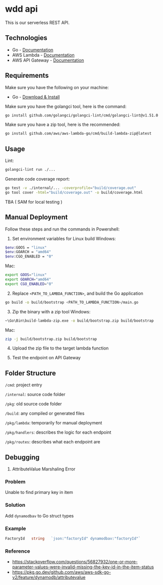 # wdd api

This is our serverless REST API.

## Technologies

- Go - [Documentation](https://go.dev/doc/)
- AWS Lambda - [Documentation](https://docs.aws.amazon.com/lambda/)
- AWS API Gateway - [Documentation](https://docs.aws.amazon.com/apigateway/)

## Requirements

Make sure you have the following on your machine:
- Go - [Download & Install](https://go.dev/dl/)

Make sure you have the golangci tool, here is the command:
```bash
go install github.com/golangci/golangci-lint/cmd/golangci-lint@v1.51.0
```

Make sure you have a zip tool, here is the recommended:
```bash
go install github.com/aws/aws-lambda-go/cmd/build-lambda-zip@latest
```

## Usage

Lint:
```bash
golangci-lint run ./...
```

Generate code coverage report:
```bash
go test -v ./internal/... -coverprofile="build/coverage.out"
go tool cover -html="build/coverage.out" -o build/coverage.html
```

TBA ( SAM for local testing )

## Manual Deployment

Follow these steps and run the commands in Powershell:

1. Set environment variables for Linux build
Windows:
```bash
$env:GOOS = "linux"
$env:GOARCH = "amd64"
$env:CGO_ENABLED = "0"
```
Mac:
```bash
export GOOS="linux"
export GOARCH="amd64"
export CGO_ENABLED="0"
```

2. Replace `<PATH_TO_LAMBDA_FUNCTION>`, and build the Go application
```bash
go build -o build/bootstrap <PATH_TO_LAMBDA_FUNCTION>/main.go
```

3. Zip the binary with a zip tool
Windows:
```bash
~\Go\Bin\build-lambda-zip.exe -o build/bootstrap.zip build/bootstrap
```
Mac:
```bash
zip -j build/bootstrap.zip build/bootstrap
```

4. Upload the zip file to the target lambda function

5. Test the endpoint on API Gateway

## Folder Structure

`/cmd`: project entry

`/internal`: source code folder

`/pkg`: old source code folder

`/build`: any compiled or generated files

`/pkg/lambda`: temporarily for manual deployment

`/pkg/handlers`: describes the logic for each endpoint 

`/pkg/routes`: describes what each endpoint are

## Debugging

1. AttributeValue Marshaling Error

### Problem
Unable to find primary key in item

### Solution
Add `dynamodbav` to Go struct types

### Example
```go
FactoryId   string   `json:"factoryId" dynamodbav:"factoryId"`
```

### Reference
- https://stackoverflow.com/questions/56827932/one-or-more-parameter-values-were-invalid-missing-the-key-id-in-the-item-status
- https://pkg.go.dev/github.com/aws/aws-sdk-go-v2/feature/dynamodb/attributevalue
